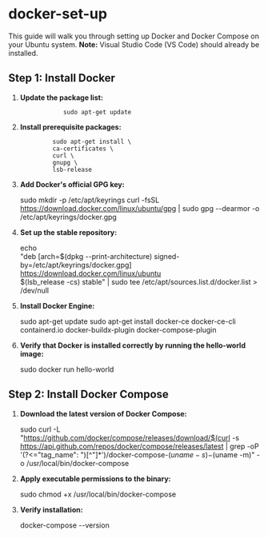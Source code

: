 # docker-set-up


This guide will walk you through setting up Docker and Docker Compose on your Ubuntu system. **Note:** Visual Studio Code (VS Code) should already be installed.

## Step 1: Install Docker

1. **Update the package list:**
   
                   sudo apt-get update


3. **Install prerequisite packages:**
 
                sudo apt-get install \
                ca-certificates \
                curl \
                gnupg \
                lsb-release


4. **Add Docker's official GPG key:**

   sudo mkdir -p /etc/apt/keyrings
   curl -fsSL https://download.docker.com/linux/ubuntu/gpg | sudo gpg --dearmor -o /etc/apt/keyrings/docker.gpg
   

5. **Set up the stable repository:**
 
   echo \
     "deb [arch=$(dpkg --print-architecture) signed-by=/etc/apt/keyrings/docker.gpg] https://download.docker.com/linux/ubuntu \
     $(lsb_release -cs) stable" | sudo tee /etc/apt/sources.list.d/docker.list > /dev/null
 

6. **Install Docker Engine:**

   sudo apt-get update
   sudo apt-get install docker-ce docker-ce-cli containerd.io docker-buildx-plugin docker-compose-plugin
  

7. **Verify that Docker is installed correctly by running the hello-world image:**
 
   sudo docker run hello-world
  

## Step 2: Install Docker Compose

1. **Download the latest version of Docker Compose:**

   sudo curl -L "https://github.com/docker/compose/releases/download/$(curl -s https://api.github.com/repos/docker/compose/releases/latest | grep -oP '(?<="tag_name": ")[^"]*')/docker-compose-$(uname -s)-$(uname -m)" -o /usr/local/bin/docker-compose


2. **Apply executable permissions to the binary:**

   sudo chmod +x /usr/local/bin/docker-compose
  

3. **Verify installation:**

   docker-compose --version
  
